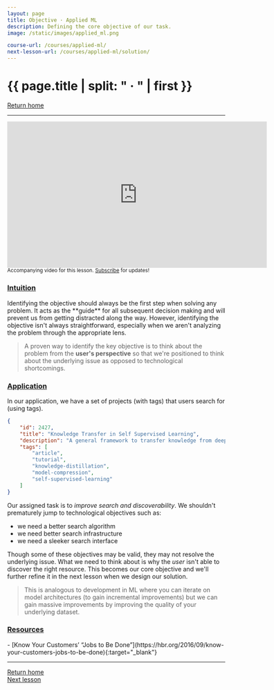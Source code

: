 ```yaml
---
layout: page
title: Objective · Applied ML
description: Defining the core objective of our task.
image: /static/images/applied_ml.png

course-url: /courses/applied-ml/
next-lesson-url: /courses/applied-ml/solution/
---
```


<!-- Header -->
<div class="row">
  <div class="col-md-8 col-6 mr-auto">
    <h1 class="page-title">{{ page.title | split: " · " | first }}</h1>
  </div>
  <div class="col-md-4 col-6">
    <div class="btn-group float-right mb-0" role="group">
      <a href="{% link index.md %}" class="btn btn-sm btn-outline-secondary"><i
          class="fas fa-sm fa-arrow-left mr-1"></i>Return home</a>
    </div>
  </div>
</div>
<hr class="mt-0">

<!-- Video -->
<div class="ai-center-all mt-2">
    <iframe width="600" height="337.5" src="https://www.youtube.com/embed/_sYrVHGRqPo?rel=0" frameborder="0"
    allow="accelerometer; autoplay; clipboard-write; encrypted-media; gyroscope; picture-in-picture"
    allowfullscreen></iframe>
</div>
<div class="ai-center-all mt-2">
  <small>Accompanying video for this lesson. <a href="https://www.youtube.com/madewithml?sub_confirmation=1" target="_blank">Subscribe</a> for updates!</small>
</div>

<h3><u>Intuition</u></h3>
Identifying the objective should always be the first step when solving any problem. It acts as the **guide** for all subsequent decision making and will prevent us from getting distracted along the way. However, identifying the objective isn't always straightforward, especially when we aren't analyzing the problem through the appropriate lens.

> A proven way to identify the key objective is to think about the problem from the **user's perspective** so that we're positioned to think about the underlying issue as opposed to technological shortcomings.

<!-- <i class="fab fa-youtube ai-color-youtube mr-1"></i> Watch from [0:00](https://www.youtube.com/watch?v=_sYrVHGRqPo&list=PLqy_sIcckLC2jrxQhyqWDhL_9Uwxz8UFq&index=1&t=0s){:target="_blank"} for a video walkthrough of this section. -->

<h3><u>Application</u></h3>
In our application, we have a set of projects (with tags) that users search for (using tags).

```json
{
    "id": 2427,
    "title": "Knowledge Transfer in Self Supervised Learning",
    "description": "A general framework to transfer knowledge from deep self-supervised models to shallow task-specific models.",
    "tags": [
        "article",
        "tutorial",
        "knowledge-distillation",
        "model-compression",
        "self-supervised-learning"
    ]
}
```

Our assigned task is to *improve search and discoverability*. We shouldn't prematurely jump to technological objectives such as:
- we need a better search algorithm
- we need better search infrastructure
- we need a sleeker search interface

Though some of these objectives may be valid, they may not resolve the underlying issue. What we need to think about is why the *user* isn't able to discover the right resource. This becomes our core objective and we'll further refine it in the next lesson when we design our solution.

> This is analogous to development in ML where you can iterate on model architectures (to gain incremental improvements) but we can gain massive improvements by improving the quality of your underlying dataset.

<h3><u>Resources</u></h3>
- [Know Your Customers’ “Jobs to Be Done”](https://hbr.org/2016/09/know-your-customers-jobs-to-be-done){:target="_blank"}

<!-- Footer -->
<hr>
<div class="row mb-4">
  <div class="col-6 float-left">
    <a href="{% link index.md %}" class="btn btn-sm btn-outline-secondary"><i class="fas fa-sm fa-arrow-left mr-1"></i>Return home</a>
  </div>
  <div class="col-6">
    <div class="float-right">
      <a href="{{ page.next-lesson-url }}" class="btn btn-sm btn-outline-secondary"><i class="fas fa-sm fa-arrow-right mr-1"></i>Next lesson</a>
    </div>
  </div>
</div>

